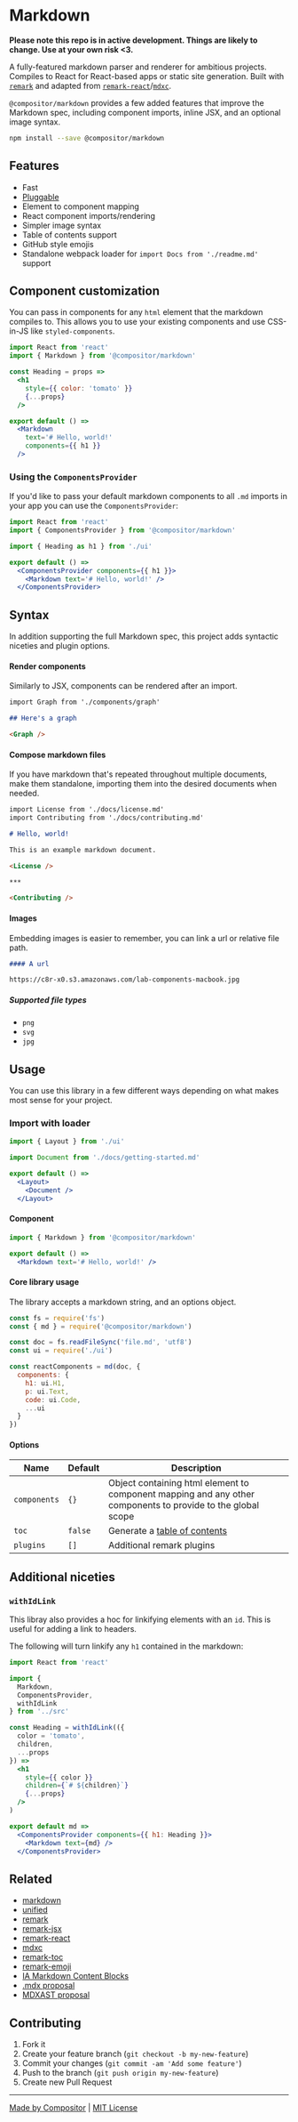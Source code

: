 # Markdown

__Please note this repo is in active development. Things are likely to change. Use at your own risk <3.__

A fully-featured markdown parser and renderer for ambitious projects.
Compiles to React for React-based apps or static site generation.
Built with [`remark`](https://github.com/remarkjs/remark) and adapted from [`remark-react`](https://github.com/mapbox/remark-react)/[`mdxc`](https://github.com/jamesknelson/mdxc).

`@compositor/markdown` provides a few added features that improve the Markdown spec, including component imports, inline JSX, and an optional image syntax.

```sh
npm install --save @compositor/markdown
```

## Features

- Fast
- [Pluggable](https://github.com/remarkjs/remark/blob/master/doc/plugins.md)
- Element to component mapping
- React component imports/rendering
- Simpler image syntax
- Table of contents support
- GitHub style emojis
- Standalone webpack loader for `import Docs from './readme.md'` support

## Component customization

You can pass in components for any `html` element that the markdown compiles to.
This allows you to use your existing components and use CSS-in-JS like `styled-components`.

```jsx
import React from 'react'
import { Markdown } from '@compositor/markdown'

const Heading = props =>
  <h1
    style={{ color: 'tomato' }}
    {...props}
  />

export default () =>
  <Markdown
    text='# Hello, world!'
    components={{ h1 }}
  />
```

### Using the `ComponentsProvider`

If you'd like to pass your default markdown components to all `.md` imports in your app you can use the `ComponentsProvider`:

```jsx
import React from 'react'
import { ComponentsProvider } from '@compositor/markdown'

import { Heading as h1 } from './ui'

export default () =>
  <ComponentsProvider components={{ h1 }}>
    <Markdown text='# Hello, world!' />
  </ComponentsProvider>
```

## Syntax

In addition supporting the full Markdown spec, this project adds syntactic niceties and plugin options.

#### Render components

Similarly to JSX, components can be rendered after an import.

```md
import Graph from './components/graph'

## Here's a graph

<Graph />
```

#### Compose markdown files

If you have markdown that's repeated throughout multiple documents, make them standalone, importing them into the desired documents when needed.

```md
import License from './docs/license.md'
import Contributing from './docs/contributing.md'

# Hello, world!

This is an example markdown document.

<License />

***

<Contributing />
```

#### Images

Embedding images is easier to remember, you can link a url or relative file path.

```md
#### A url

https://c8r-x0.s3.amazonaws.com/lab-components-macbook.jpg
```

##### Supported file types

- `png`
- `svg`
- `jpg`

## Usage

You can use this library in a few different ways depending on what makes most sense for your project.

### Import with loader

```jsx
import { Layout } from './ui'

import Document from './docs/getting-started.md'

export default () =>
  <Layout>
    <Document />
  </Layout>
```

#### Component

```jsx
import { Markdown } from '@compositor/markdown'

export default () =>
  <Markdown text='# Hello, world!' />
```

#### Core library usage

The library accepts a markdown string, and an options object.

```js
const fs = require('fs')
const { md } = require('@compositor/markdown')

const doc = fs.readFileSync('file.md', 'utf8')
const ui = require('./ui')

const reactComponents = md(doc, {
  components: {
    h1: ui.H1,
    p: ui.Text,
    code: ui.Code,
    ...ui
  }
})
```

#### Options

| Name | Default | Description |
| ---- | ------- | ----------- |
| `components` | `{}` | Object containing html element to component mapping and any other components to provide to the global scope |
| `toc` | `false` | Generate a [table of contents](https://github.com/remarkjs/remark-toc) |
| `plugins` | `[]` | Additional remark plugins |

## Additional niceties

### `withIdLink`

This libray also provides a hoc for linkifying elements with an `id`.
This is useful for adding a link to headers.

The following will turn linkify any `h1` contained in the markdown:

```jsx
import React from 'react'

import {
  Markdown,
  ComponentsProvider,
  withIdLink
} from '../src'

const Heading = withIdLink(({
  color = 'tomato',
  children,
  ...props
}) =>
  <h1
    style={{ color }}
    children={`# ${children}`}
    {...props}
  />
)

export default md =>
  <ComponentsProvider components={{ h1: Heading }}>
    <Markdown text={md} />
  </ComponentsProvider>
```

## Related

- [markdown](https://daringfireball.net/projects/markdown/syntax)
- [unified](https://github.com/unifiedjs/unified)
- [remark](http://remark.js.org/)
- [remark-jsx](https://github.com/fazouane-marouane/remark-jsx)
- [remark-react](https://github.com/mapbox/remark-react)
- [mdxc](https://github.com/jamesknelson/mdxc)
- [remark-toc](https://github.com/remarkjs/remark-toc)
- [remark-emoji](https://github.com/rhysd/remark-emoji)
- [IA Markdown Content Blocks](https://github.com/iainc/Markdown-Content-Blocks)
- [.mdx proposal](https://spectrum.chat/thread/1021be59-2738-4511-aceb-c66921050b9a)
- [MDXAST proposal](https://github.com/syntax-tree/ideas/issues/3)

## Contributing

1. Fork it
2. Create your feature branch (`git checkout -b my-new-feature`)
3. Commit your changes (`git commit -am 'Add some feature'`)
4. Push to the branch (`git push origin my-new-feature`)
5. Create new Pull Request

***

[Made by Compositor](https://compositor.io/)
|
[MIT License](license)
